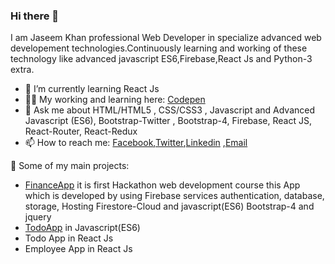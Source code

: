 ### Hi there 👋
I am Jaseem Khan professional Web Developer in specialize advanced web developement technologies.Continuously learning and working of these technology like advanced javascript ES6,Firebase,React Js and Python-3 extra.

- 🌱 I’m currently learning React Js
- 👨‍💻 My working and learning here: [Codepen](https://codepen.io/jskhan211)
- 💬 Ask me about HTML/HTML5 , CSS/CSS3 , Javascript and Advanced Javascript (ES6), Bootstrap-Twitter , Bootstrap-4, Firebase, React JS, React-Router, React-Redux
- 📫 How to reach me: [Facebook](https://www.facebook.com/profile.php?id=100012849786258),[Twitter](https://twitter.com/jskhan211),[Linkedin](https://www.linkedin.com/in/jaseem-khan-4a4b98147/) ,[Email](jskhan211@gmail.com)

🚀 Some of my main projects:
- [FinanceApp](https://finance-app-e0475.web.app/l) it is first Hackathon web development course this App which is developed by using Firebase services authentication, database, storage, Hosting Firestore-Cloud and javascript(ES6) Bootstrap-4 and jquery
- [TodoApp](https://jaseemkhan211.github.io/TodoApp/) in Javascript(ES6)
- Todo App in React Js
- Employee App in React Js

